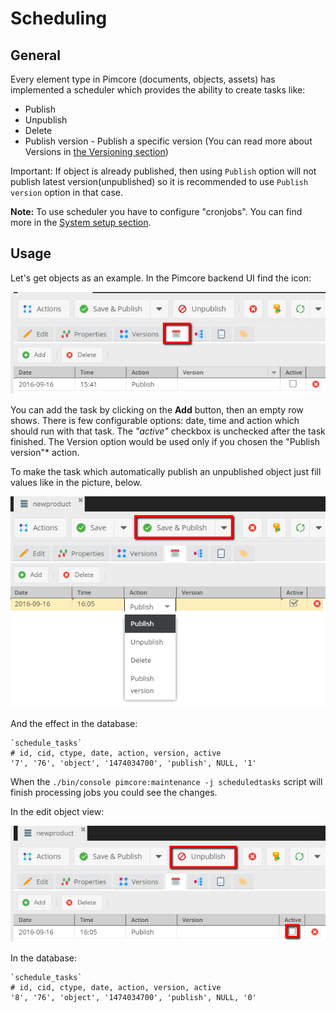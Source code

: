 # Scheduling

## General
Every element type in Pimcore (documents, objects, assets) has implemented a scheduler which provides the ability to create 
tasks like:

* Publish
* Unpublish
* Delete
* Publish version - Publish a specific version (You can read more about Versions in [the Versioning section](./01_Versioning.md))

Important: If object is already published, then using `Publish` option will not publish latest version(unpublished) so it is recommended to use `Publish version` option in that case.

**Note:** To use scheduler you have to configure "cronjobs". You can find more in the [System setup section](../23_Installation_and_Upgrade/03_System_Setup_and_Hosting/README.md).


## Usage

Let's get objects as an example.
In the Pimcore backend UI find the icon: 

![Scheduling - the icon in editmode](../img/scheduling_editmode_icon.png)

You can add the task by clicking on the **Add** button, then an empty row shows. 
There is few configurable options: date, time and action which should run with that task. 
The *"active"* checkbox is unchecked after the task finished.
The Version option would be used only if you chosen the "Publish version"* action.

To make the task which automatically publish an unpublished object just fill values like in the picture, below.

![Scheduling - the new task](../img/scheduling_new_task.png)

And the effect in the database:

```
`schedule_tasks`
# id, cid, ctype, date, action, version, active
'7', '76', 'object', '1474034700', 'publish', NULL, '1'
```

When the `./bin/console pimcore:maintenance -j scheduledtasks` script will finish processing jobs you could see the changes.

In the edit object view:

![Scheduling - the processed task](../img/scheduling_processed_task.png)

In the database:
```
`schedule_tasks`
# id, cid, ctype, date, action, version, active
'8', '76', 'object', '1474034700', 'publish', NULL, '0'
```
 

